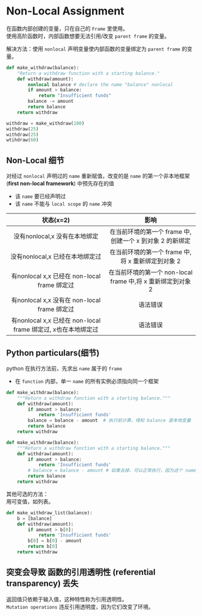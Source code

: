 # Non-Local Assignment
在函数内部创建的变量，只在自己的 `Frame` 里使用。  
使用高阶函数时，内部函数想要无法引用/改变 `parent frame` 的变量。

解决方法：使用 `nonlocal` 声明变量使内部函数的变量绑定为 `parent frame` 的变量。

```python
def make_withdraw(balance):
    "Return a withdraw function with a starting balance."
    def withdraw(amount):
        nonlocal balance # declare the name "balance" nonlocal
        if amount > balance:
            return "Insufficient funds"
        balance -= amount
        return balance
    return withdraw

withdraw = make_withdraw(100)
withdraw(25)
withdraw(25)
wtihdraw(60)

```
## Non-Local 细节

对经过 `nonlocal` 声明过的 `name` 重新赋值，改变的是 `name` 的第一个非本地框架 (**first non-local framework**) 中预先存在的值
- 该 `name` 要已经声明过
- 该 `name` 不能与 `local scope` 的 `name` 冲突


|状态(x=2)|影响|
|:---:|:---:|
|没有nonlocal,x 没有在本地绑定|在当前环境的第一个 frame 中,创建一个 x 到对象 2 的新绑定|
|没有nonlocal,x 已经在本地绑定过|在当前环境的第一个 frame 中,将 x 重新绑定到对象 2 |
|有nonlocal x,x 已经在 non-local frame 绑定过|在当前环境的第一个 non-local frame 中,将 x 重新绑定到对象 2 |
|有nonlocal x,x 没有在 non-local frame 绑定过|语法错误|
|有nonlocal x,x 已经在 non-local frame 绑定过, x也在本地绑定过|语法错误|


## Python particulars(细节)

python 在执行方法前，先求出 `name` 属于的 `frame`

- 在 `function` 内部，单一 `name` 的所有实例必须指向同一个框架

  
```python
def make_withdraw(balance):
    """Return a withdraw function with a starting balance."""
    def withdraw(amount):
        if amount > balance:
            return 'Insufficient funds'
        balance = balance - amount  # 执行前计算，得知 balance 是本地变量
        return balance
    return withdraw
```

```python
def make_withdraw(balance):
    """Return a withdraw function with a starting balance."""
    def withdraw(amount):
        if amount > balance:
            return 'Insufficient funds'
        # balance = balance - amount # 如果去掉，可以正常执行，因为这个 name 指向前一个 frame
        return balance
    return withdraw

```

其他可选的方法：  
用可变值，如列表。

```python
def make_withdraw_list(balance):
    b = [balance]
    def withdraw(amount):
        if amount > b[0]:
            return 'Insufficient funds'
        b[0] = b[0] - amount
        return b[0]
    return withdraw
```


## 突变会导致 函数的引用透明性 (referential transparency) 丢失
返回值只依赖于输入值，这种特性称为引用透明性。  
`Mutation operations` 违反引用透明度，因为它们改变了环境。